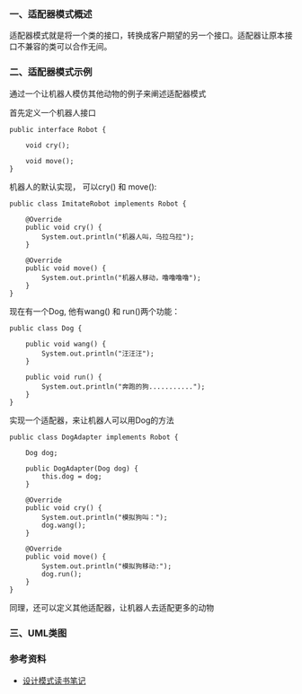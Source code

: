 ### 一、适配器模式概述

适配器模式就是将一个类的接口，转换成客户期望的另一个接口。适配器让原本接口不兼容的类可以合作无间。


### 二、适配器模式示例

通过一个让机器人模仿其他动物的例子来阐述适配器模式

首先定义一个机器人接口
``` 
public interface Robot {

    void cry();

    void move();
}

```

机器人的默认实现， 可以cry() 和 move():
``` 
public class ImitateRobot implements Robot {

    @Override
    public void cry() {
        System.out.println("机器人叫，乌拉乌拉");
    }

    @Override
    public void move() {
        System.out.println("机器人移动，噜噜噜噜");
    }
}
```
现在有一个Dog, 他有wang() 和 run()两个功能：
``` 
public class Dog {

    public void wang() {
        System.out.println("汪汪汪");
    }

    public void run() {
        System.out.println("奔跑的狗...........");
    }
}
```
实现一个适配器，来让机器人可以用Dog的方法
``` 
public class DogAdapter implements Robot {

    Dog dog;

    public DogAdapter(Dog dog) {
        this.dog = dog;
    }

    @Override
    public void cry() {
        System.out.println("模拟狗叫：");
        dog.wang();
    }

    @Override
    public void move() {
        System.out.println("模拟狗移动:");
        dog.run();
    }
}
```

同理，还可以定义其他适配器，让机器人去适配更多的动物
### 三、UML类图


### 参考资料

- [设计模式读书笔记](http://www.cnblogs.com/chenssy/p/3204504.html)